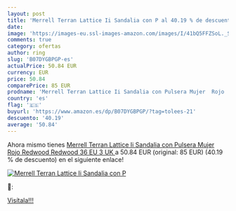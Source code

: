 ```yaml
---
layout: post
title: 'Merrell Terran Lattice Ii Sandalia con P al 40.19 % de descuento'
date: 
image: 'https://images-eu.ssl-images-amazon.com/images/I/41bQ5FFZSoL._SL200_.jpg'
comments: true
category: ofertas
author: ring
slug: 'B07DYGBPGP-es'
actualPrice: 50.84 EUR
currency: EUR
price: 50.84
comparePrice: 85 EUR
prodname: 'Merrell Terran Lattice Ii Sandalia con Pulsera Mujer  Rojo  Redwood Redwood   36 EU  3 UK '
country: 'es'
flag: '🇪🇸'
buyurl: 'https://www.amazon.es/dp/B07DYGBPGP/?tag=tolees-21'
descuento: '40.19'
average: '50.84'
---
```


Ahora mismo tienes [Merrell Terran Lattice Ii Sandalia con Pulsera Mujer  Rojo  Redwood Redwood   36 EU  3 UK ](https://www.amazon.es/dp/B07DYGBPGP/?tag=tolees-21) a 50.84 EUR (original: 85 EUR) (40.19 %  de descuento) en el siguiente enlace!

[![Merrell Terran Lattice Ii Sandalia con P](https://images-eu.ssl-images-amazon.com/images/I/41bQ5FFZSoL._SL200_.jpg)](https://www.amazon.es/dp/B07DYGBPGP/?tag=tolees-21)

🔎:


[Visítala!!!](https://www.amazon.es/dp/B07DYGBPGP/?tag=tolees-21)
